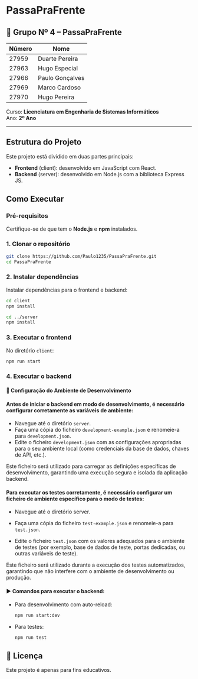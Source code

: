 # PassaPraFrente  
## 👥 Grupo Nº 4 – PassaPraFrente

| Número | Nome            |
|--------|------------------|
| 27959  | Duarte Pereira   |
| 27963  | Hugo Especial    |
| 27966  | Paulo Gonçalves  |
| 27969  | Marco Cardoso    |
| 27970  | Hugo Pereira     |

Curso: **Licenciatura em Engenharia de Sistemas Informáticos**  
Ano: **2º Ano**

---

## Estrutura do Projeto

Este projeto está dividido em duas partes principais:

- **Frontend** (client): desenvolvido em JavaScript com React.
- **Backend** (server): desenvolvido em Node.js com a biblioteca Express JS.

## Como Executar

### Pré-requisitos

Certifique-se de que tem o **Node.js** e **npm** instalados.

### 1. Clonar o repositório

```bash
git clone https://github.com/Paulo1235/PassaPraFrente.git
cd PassaPraFrente
```

### 2. Instalar dependências

Instalar dependências para o frontend e backend:

```bash
cd client
npm install

cd ../server
npm install
```

### 3. Executar o frontend

No diretório `client`:

```bash
npm run start
```

### 4. Executar o backend

#### 🔧 Configuração do Ambiente de Desenvolvimento

#### Antes de iniciar o backend em modo de desenvolvimento, é necessário configurar corretamente as variáveis de ambiente:

- Navegue até o diretório `server`.
- Faça uma cópia do ficheiro `development-example.json` e renomeie-a para `development.json`.
- Edite o ficheiro `development.json` com as configurações apropriadas para o seu ambiente local (como credenciais da base de dados, chaves de API, etc.).

Este ficheiro será utilizado para carregar as definições específicas de desenvolvimento, garantindo uma execução segura e isolada da aplicação backend.

#### Para executar os testes corretamente, é necessário configurar um ficheiro de ambiente específico para o modo de testes:

- Navegue até o diretório server.

- Faça uma cópia do ficheiro `test-example.json` e renomeie-a para `test.json`.

- Edite o ficheiro `test.json` com os valores adequados para o ambiente de testes (por exemplo, base de dados de teste, portas dedicadas, ou outras variáveis de teste).

Este ficheiro será utilizado durante a execução dos testes automatizados, garantindo que não interfere com o ambiente de desenvolvimento ou produção.

#### ▶️ Comandos para executar o backend:

- Para desenvolvimento com auto-reload:
  ```bash
  npm run start:dev
  ```

- Para testes:
  ```bash
  npm run test
  ```


## 📄 Licença

Este projeto é apenas para fins educativos.
